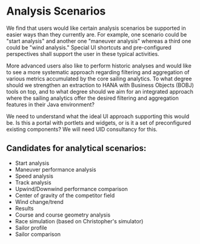 # Analysis Scenarios

We find that users would like certain analysis scenarios be supported in easier ways than they currently are. For example, one scenario could be "start analysis" and another one "maneuver analysis" whereas a third one could be "wind analysis." Special UI shortcuts and pre-configured perspectives shall support the user in these typical activities.

More advanced users also like to perform historic analyses and would like to see a more systematic approach regarding filtering and aggregation of various metrics accumulated by the core sailing analytics. To what degree should we strengthen an extraction to HANA with Business Objects (BOBJ) tools on top, and to what degree should we aim for an integrated approach where the sailing analytics offer the desired filtering and aggregation features in their Java environment?

We need to understand what the ideal UI approach supporting this would be. Is this a portal with portlets and widgets, or is it a set of preconfigured existing components? We will need UID consultancy for this.

## Candidates for analytical scenarios:
* Start analysis
* Maneuver performance analysis
* Speed analysis
* Track analysis
* Upwind/Downwind performance comparison
* Center of gravity of the competitor field
* Wind change/trend
* Results
* Course and course geometry analysis
* Race simulation (based on Christopher's simulator)
* Sailor profile
* Sailor comparison